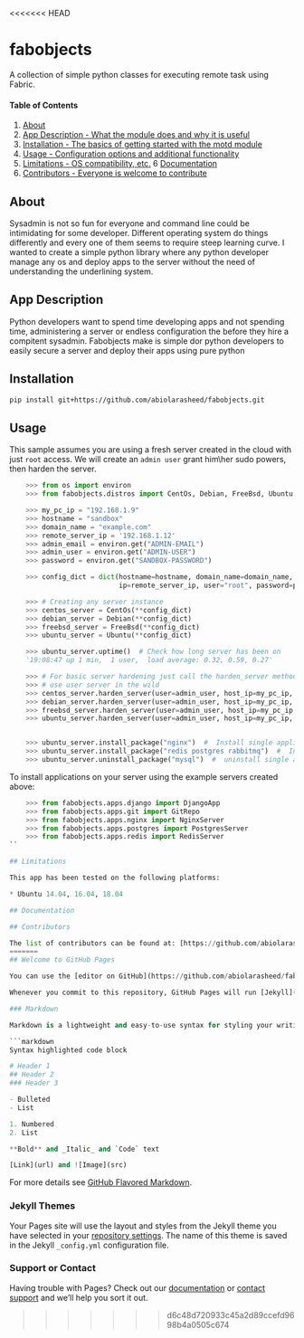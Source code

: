<<<<<<< HEAD
# fabobjects

A collection of simple python classes for executing remote task using Fabric.

#### Table of Contents

1. [About](#about)
2. [App Description - What the module does and why it is useful](#app-description)
3. [Installation - The basics of getting started with the motd module](#installation)
4. [Usage - Configuration options and additional functionality](#usage)
5. [Limitations - OS compatibility, etc.](#limitations)
6  [Documentation](#documentation)
7. [Contributors - Everyone is welcome to contribute](#contributors)


## About

Sysadmin is not so fun for everyone and command line could be intimidating for some developer. Different operating
system do things differently and every one of them seems to require steep learning curve. I wanted to create a simple
python library where any python developer manage any os and deploy apps to the server without the need of understanding
the underlining system.

## App Description

Python developers want to spend time developing apps and not spending time, administering a server or endless
configuration the before they hire a compitent sysadmin. Fabobjects make is simple dor python developers to easily
secure a server and deploy their apps using pure python

## Installation

```bash
pip install git+https://github.com/abiolarasheed/fabobjects.git
```

## Usage

This sample assumes you are using a fresh server created in the cloud with just `root` access.
We will create an `admin user` grant him\her sudo powers, then harden the server.

```python
    >>> from os import environ
    >>> from fabobjects.distros import CentOs, Debian, FreeBsd, Ubuntu

    >>> my_pc_ip = "192.168.1.9"
    >>> hostname = "sandbox"
    >>> domain_name = "example.com"
    >>> remote_server_ip = '192.168.1.12'
    >>> admin_email = environ.get("ADMIN-EMAIL")
    >>> admin_user = environ.get("ADMIN-USER")
    >>> password = environ.get("SANDBOX-PASSWORD")

    >>> config_dict = dict(hostname=hostname, domain_name=domain_name,
                           ip=remote_server_ip, user="root", password=password)  # Create a dict you can resuse

    >>> # Creating any server instance
    >>> centos_server = CentOs(**config_dict)
    >>> debian_server = Debian(**config_dict)
    >>> freebsd_server = FreeBsd(**config_dict)
    >>> ubuntu_server = Ubuntu(**config_dict)

    >>> ubuntu_server.uptime()  # Check how long server has been on
    '19:08:47 up 1 min,  1 user,  load average: 0.32, 0.59, 0.27'

    >>> # For basic server hardening just call the harden_server method and you ready to
    >>> # use user server in the wild
    >>> centos_server.harden_server(user=admin_user, host_ip=my_pc_ip, email=admin_email)
    >>> debian_server.harden_server(user=admin_user, host_ip=my_pc_ip, email=admin_email)
    >>> freebsd_server.harden_server(user=admin_user, host_ip=my_pc_ip, email=admin_email)
    >>> ubuntu_server.harden_server(user=admin_user, host_ip=my_pc_ip, email=admin_email)


    >>> ubuntu_server.install_package("nginx")  #  Install single application
    >>> ubuntu_server.install_package("redis postgres rabbitmq")  #  Install multiple application
    >>> ubuntu_server.uninstall_package("mysql")  #  uninstall single application
```

To install applications on your server using the example servers created above:

```python
    >>> from fabobjects.apps.django import DjangoApp
    >>> from fabobjects.apps.git import GitRepo
    >>> from fabobjects.apps.nginx import NginxServer
    >>> from fabobjects.apps.postgres import PostgresServer
    >>> from fabobjects.apps.redis import RedisServer
``

## Limitations

This app has been tested on the following platforms:

* Ubuntu 14.04, 16.04, 18.04

## Documentation

## Contributors

The list of contributors can be found at: [https://github.com/abiolarasheed/fabobjects/graphs/contributors](https://github.com/abiolarasheed/fabobjects/graphs/contributors).
=======
## Welcome to GitHub Pages

You can use the [editor on GitHub](https://github.com/abiolarasheed/fabobjects/edit/master/README.md) to maintain and preview the content for your website in Markdown files.

Whenever you commit to this repository, GitHub Pages will run [Jekyll](https://jekyllrb.com/) to rebuild the pages in your site, from the content in your Markdown files.

### Markdown

Markdown is a lightweight and easy-to-use syntax for styling your writing. It includes conventions for

```markdown
Syntax highlighted code block

# Header 1
## Header 2
### Header 3

- Bulleted
- List

1. Numbered
2. List

**Bold** and _Italic_ and `Code` text

[Link](url) and ![Image](src)
```

For more details see [GitHub Flavored Markdown](https://guides.github.com/features/mastering-markdown/).

### Jekyll Themes

Your Pages site will use the layout and styles from the Jekyll theme you have selected in your [repository settings](https://github.com/abiolarasheed/fabobjects/settings). The name of this theme is saved in the Jekyll `_config.yml` configuration file.

### Support or Contact

Having trouble with Pages? Check out our [documentation](https://help.github.com/categories/github-pages-basics/) or [contact support](https://github.com/contact) and we’ll help you sort it out.
>>>>>>> d6c48d720933c45a2d89ccefd9698b4a0505c674
